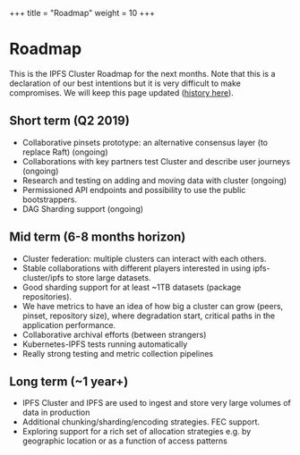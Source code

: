 +++
title = "Roadmap"
weight = 10
+++

# Roadmap

This is the IPFS Cluster Roadmap for the next months. Note that this is a declaration of our best intentions but it is very difficult to make compromises. We will keep this page updated ([history here](https://github.com/ipfs/ipfs-cluster-website/commits/master/content/roadmap.md)).

## Short term (Q2 2019)

* Collaborative pinsets prototype: an alternative consensus layer (to replace Raft) (ongoing)
* Collaborations with key partners test Cluster and describe user journeys (ongoing)
* Research and testing on adding and moving data with cluster (ongoing)
* Permissioned API endpoints and possibility to use the public bootstrappers.
* DAG Sharding support (ongoing)

## Mid term (6-8 months horizon)

* Cluster federation: multiple clusters can interact with each others.
* Stable collaborations with different players interested in using ipfs-cluster/ipfs to store large datasets.
* Good sharding support for at least ~1TB datasets (package repositories).
* We have metrics to have an idea of how big a cluster can grow (peers, pinset, repository size), where degradation start, critical paths in the application performance.
* Collaborative archival efforts (between strangers)
* Kubernetes-IPFS tests running automatically
* Really strong testing and metric collection pipelines

## Long term (~1 year+)

* IPFS Cluster and IPFS are used to ingest and store very large volumes of data in production
* Additional chunking/sharding/encoding strategies. FEC support.
* Exploring support for a rich set of allocation strategies e.g. by geographic location or as a function of access patterns
